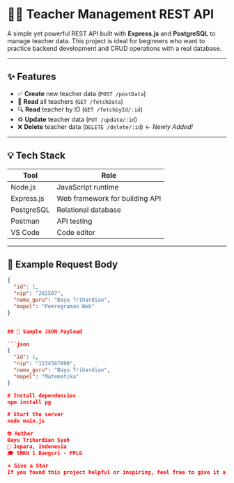 # 🧑‍🏫 Teacher Management REST API

A simple yet powerful REST API built with **Express.js** and **PostgreSQL** to manage teacher data. This project is ideal for beginners who want to practice backend development and CRUD operations with a real database.

---

## ✨ Features

- ✅ **Create** new teacher data (`POST /postData`)
- 📄 **Read** all teachers (`GET /fetchData`)
- 🔍 **Read** teacher by ID (`GET /fetchbyId/:id`)
- ♻️ **Update** teacher data (`PUT /update/:id`)
- ❌ **Delete** teacher data (`DELETE /delete/:id`) ← *Newly Added!*

---

## 💡 Tech Stack

| Tool         | Role                                |
|--------------|-------------------------------------|
| Node.js      | JavaScript runtime                  |
| Express.js   | Web framework for building API      |
| PostgreSQL   | Relational database                 |
| Postman      | API testing                         |
| VS Code      | Code editor                         |

---

## 🧪 Example Request Body

```json
{
  "id": 1,
  "nip": "202507",
  "nama_guru": "Bayu Trihardian",
  "mapel": "Pemrograman Web"
}


## 📄 Sample JSON Payload

```json
{
  "id": 1,
  "nip": "1234567890",
  "nama_guru": "Bayu Trihardian",
  "mapel": "Matematika"
}

# Install dependencies
npm install pg

# Start the server
node main.js

🤓 Author
Bayu Trihardian Syah
📍 Jepara, Indonesia
🎓 SMKN 1 Bangsri - PPLG

⭐️ Give a Star
If you found this project helpful or inspiring, feel free to give it a ⭐️ on GitHub. It really helps!


